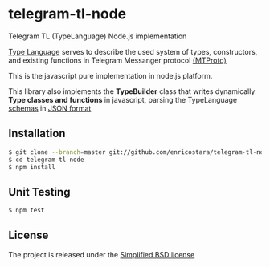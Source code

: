 # telegram-tl-node

Telegram TL (TypeLanguage) Node.js implementation

[Type Language](https://core.telegram.org/mtproto/TL)
serves to describe the used system of types, constructors, and existing functions in Telegram Messanger protocol 
[(MTProto)](https://core.telegram.org/mtproto/TL)

This is the javascript pure implementation in node.js platform.

This library also implements the **TypeBuilder** class that  writes dynamically **Type classes and functions** in
javascript, parsing the TypeLanguage [schemas](https://core.telegram.org/schema) 
in [JSON format](https://core.telegram.org/schema/mtproto-json)

## Installation

```bash
$ git clone --branch=master git://github.com/enricostara/telegram-tl-node.git
$ cd telegram-tl-node
$ npm install
```

## Unit Testing 

```bash
$ npm test
```

## License

The project is released under the [Simplified BSD license](./LICENSE) 